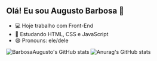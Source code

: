 ## Olá! Eu sou Augusto Barbosa  👋

- 💻 Hoje trabalho com Front-End
- 🌱 Estudando HTML, CSS e JavaScript
- 😄 Pronouns: ele/dele

![BarbosaAugusto's GitHub stats](https://github-readme-stats.vercel.app/api?username=barbosaaugusto&show_icons=true&theme=tokyonight&count_private=true)
![Anurag's GitHub stats](https://github-readme-stats.vercel.app/api?username=anuraghazra&show_icons=true&theme=transparent)



